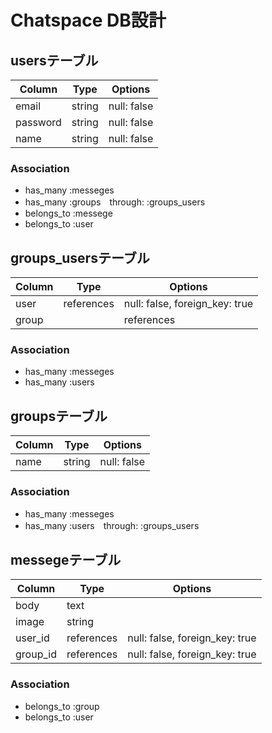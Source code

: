 # Chatspace DB設計

## usersテーブル
|Column|Type|Options|
|------|----|-------|
|email|string|null: false|
|password|string|null: false|
|name|string|null: false|

### Association
- has_many :messeges
- has_many :groups　through: :groups_users
- belongs_to :messege
- belongs_to :user


## groups_usersテーブル
|Column|Type|Options|
|------|----|-------|
|user|references|null: false, foreign_key: true|
|group||references|null: false, foreign_key: true|

### Association
- has_many :messeges
- has_many :users

## groupsテーブル
|Column|Type|Options|
|------|----|-------|
|name|string|null: false|

### Association
- has_many :messeges
- has_many :users　through: :groups_users

## messegeテーブル
|Column|Type|Options|
|------|----|-------|
|body|text|
|image|string||
|user_id|references|null: false, foreign_key: true|
|group_id|references|null: false, foreign_key: true|

### Association
- belongs_to :group
- belongs_to :user
